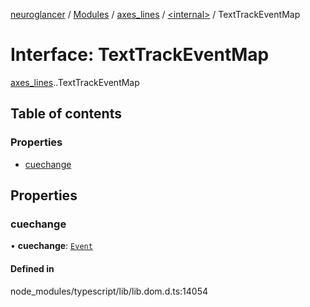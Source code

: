 [neuroglancer](../README.md) / [Modules](../modules.md) / [axes\_lines](../modules/axes_lines.md) / [<internal\>](../modules/axes_lines._internal_.md) / TextTrackEventMap

# Interface: TextTrackEventMap

[axes_lines](../modules/axes_lines.md).[<internal>](../modules/axes_lines._internal_.md).TextTrackEventMap

## Table of contents

### Properties

- [cuechange](axes_lines._internal_.TextTrackEventMap.md#cuechange)

## Properties

### cuechange

• **cuechange**: [`Event`](../modules/axes_lines._internal_.md#event)

#### Defined in

node_modules/typescript/lib/lib.dom.d.ts:14054
